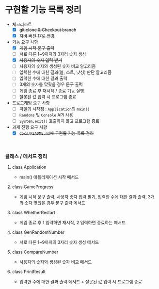 # 구현할 기능 목록 정리

- 체크리스트
    - [x]  ~~git clone & Checkout branch~~
    - [x]  ~~자바 버전 17로 변경~~

- 기능 요구 사항
    - [x]  ~~게임 시작 문구 출력~~
    - [ ]  서로 다른 1~9까지의 3자리 숫자 생성
    - [x]  ~~사용자의 숫자 입력 받기~~
    - [ ]  사용자의 숫자와 생성된 숫자 비교 알고리즘
    - [ ]  입력한 수에 대한 결과(볼, 스트, 낫싱) 판단 알고리즘
    - [ ]  입력한 수에 대한 결과 출력
    - [ ]  3개의 숫자를 맞췄을 경우 문구 출력
    - [ ]  게임 종료 후 재시작 / 종료 기능 실행
    - [ ]  잘못된 값 입력 시 프로그램 종료

- 프로그래밍 요구 사항
    - [ ]  파일의 시작점 : `Application`의 `main()`
    - [ ]  `Randoms` 및 `Console` API 사용
    - [ ]  `System.exit()` 호출하지 않고 프로그램 종료

- 과제 진행 요구 사항
    - [x]  ~~`docs/README.md`에 구현할 기능 목록 정리~~

<br>

### 클래스 / 메서드 정리

1. class Application
    - main() 애플리케이션 시작 메서드

2. class GameProgress
    - 게임 시작 문구 출력, 사용자 숫자 입력 받기, 입력한 수에 대한 결과 출력, 3개의 숫자 맞췄을 경우 문구 출력 메서드

3. class WhetherRestart
    - 게임 종료 후 1 입력하면 재시작, 2 입력하면 종료하는 메서드

4. class GenRandomNumber
    - 서로 다른 1~9까지의 3자리 숫자 생성 메서드

5. class CompareNumber
    - 사용자의 숫자와 생성된 숫자 비교 메서드

6. class PrintResult
    - 입력한 수에 대한 결과 출력 메서드 + 잘못된 값 입력 시 프로그램 종료
